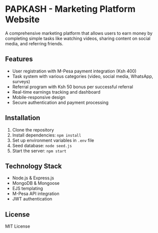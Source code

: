 # PAPKASH - Marketing Platform Website

A comprehensive marketing platform that allows users to earn money by completing simple tasks like watching videos, sharing content on social media, and referring friends.

## Features

- User registration with M-Pesa payment integration (Ksh 400)
- Task system with various categories (video, social media, WhatsApp, surveys)
- Referral program with Ksh 50 bonus per successful referral
- Real-time earnings tracking and dashboard
- Mobile-responsive design
- Secure authentication and payment processing

## Installation

1. Clone the repository
2. Install dependencies: `npm install`
3. Set up environment variables in `.env` file
4. Seed database: `node seed.js`
5. Start the server: `npm start`

## Technology Stack

- Node.js & Express.js
- MongoDB & Mongoose
- EJS templating
- M-Pesa API integration
- JWT authentication

## License

MIT License

